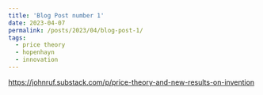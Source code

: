```yaml
---
title: 'Blog Post number 1'
date: 2023-04-07
permalink: /posts/2023/04/blog-post-1/
tags:
  - price theory
  - hopenhayn
  - innovation
---
```


https://johnruf.substack.com/p/price-theory-and-new-results-on-invention